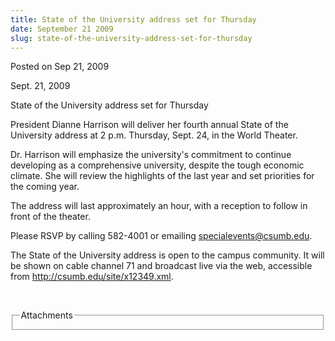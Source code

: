```yaml
---
title: State of the University address set for Thursday
date: September 21 2009
slug: state-of-the-university-address-set-for-thursday
---
```





<span class="date">Posted on Sep 21, 2009    </span>
<p>Sept. 21, 2009</p>
State of the University address set for Thursday<br>
<p>President Dianne Harrison will deliver her fourth annual State
of the University address at 2 p.m. Thursday, Sept. 24, in the
World Theater.</p>
<p>Dr. Harrison will emphasize the university&apos;s commitment to
continue developing as a comprehensive university, despite the
tough economic climate. She will review the highlights of the last
year and set priorities for the coming year.</p>
<p>The address will last approximately an hour, with a reception to
follow in front of the theater.</p>
<p>Please RSVP by calling 582-4001 or emailing <a href="mailto:specialevents@csumb.edu">specialevents@csumb.edu</a>.</p>
<p>The State of the University address is open to the campus
community. It will be shown on cable channel 71 and broadcast live
via the web, accessible from <a href="http://csumb.edu/site/x12349.xml" title="http://csumb.edu/site/x12349.xml">http://csumb.edu/site/x12349.xml</a>.</p>
<p>&#xA0;</p>
<fieldset class="fieldgroup group-attachments">
<legend>Attachments</legend>
<div class="field field-type-emvideo field-field-attach-video">
<div class="field-items">
<div class="field-item odd">
<div class="emvideo emvideo-video emvideo-"/>
</div>
</div>
</div>
</fieldset>
</br>




